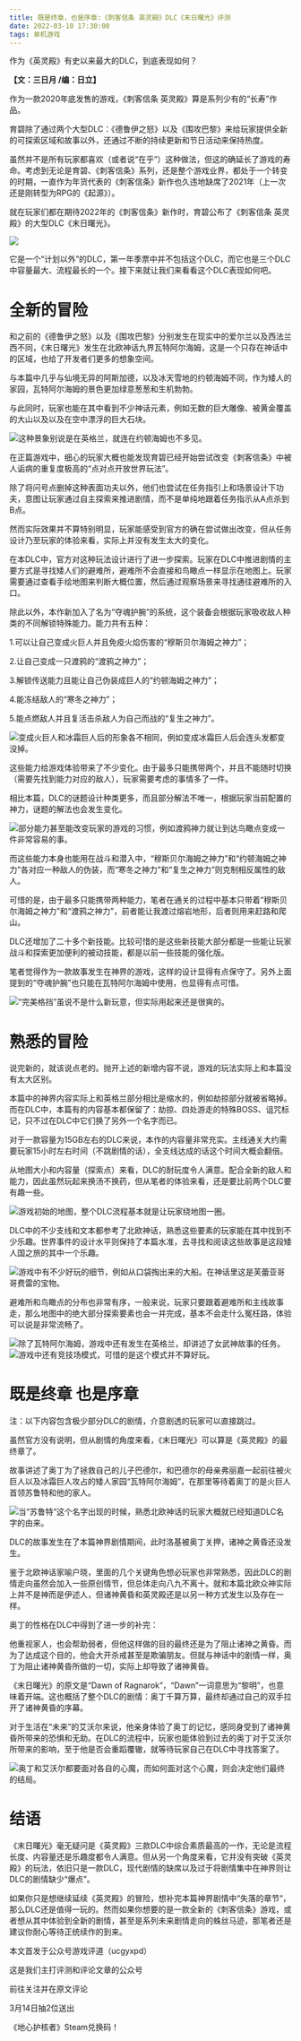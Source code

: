 ```yaml
---
title: 既是终章，也是序章:《刺客信条 英灵殿》DLC《末日曙光》评测
date: 2022-03-10 17:30:00
tags: 单机游戏
---
```

<!-- more -->
作为《英灵殿》有史以来最大的DLC，到底表现如何？

 **【文：三日月 /编：日立】**

作为一款2020年底发售的游戏，《刺客信条 英灵殿》算是系列少有的“长寿”作品。

育碧除了通过两个大型DLC：《德鲁伊之怒》以及《围攻巴黎》来给玩家提供全新的可探索区域和故事以外，还通过不断的持续更新和节日活动来保持热度。

虽然并不是所有玩家都喜欢（或者说“在乎”）这种做法，但这的确延长了游戏的寿命。考虑到无论是育碧、《刺客信条》系列，还是整个游戏业界，都处于一个转变的时期，一直作为年货代表的《刺客信条》新作也久违地缺席了2021年（上一次还是刚转型为RPG的《起源》）。

就在玩家们都在期待2022年的《刺客信条》新作时，育碧公布了《刺客信条 英灵殿》的大型DLC《末日曙光》。

![](//i0.hdslb.com/bfs/article/421c806e7687fe2e1a1576fed29b2e83e64c0b8d.jpg)

它是一个“计划以外”的DLC，第一年季票中并不包括这个DLC，而它也是三个DLC中容量最大、流程最长的一个。接下来就让我们来看看这个DLC表现如何吧。

# 全新的冒险

和之前的《德鲁伊之怒》以及《围攻巴黎》分别发生在现实中的爱尔兰以及西法兰西不同，《末日曙光》发生在北欧神话九界瓦特阿尔海姆，这是一个只存在神话中的区域，也给了开发者们更多的想象空间。

与本篇中几乎与仙境无异的阿斯加德，以及冰天雪地的约顿海姆不同，作为矮人的家园，瓦特阿尔海姆的景色更加绿意葱葱和生机勃勃。

与此同时，玩家也能在其中看到不少神话元素，例如无数的巨大雕像、被黄金覆盖的大山以及以及在空中漂浮的巨大石块。

![](//i0.hdslb.com/bfs/article/dbfeea7f39fc887edbe041002e4d5062e278fa61.jpg)这种景象别说是在英格兰，就连在约顿海姆也不多见。

在正篇游戏中，细心的玩家大概也能发现育碧已经开始尝试改变《刺客信条》中被人诟病的重复度极高的“点对点开放世界玩法”。

除了将问号点删掉这种表面功夫以外，他们也尝试在任务指引上和场景设计下功夫，意图让玩家通过自主探索来推进剧情，而不是单纯地跟着任务指示从A点杀到B点。

然而实际效果并不算特别明显，玩家能感受到官方的确在尝试做出改变，但从任务设计乃至玩家的体验来看，实际上并没有发生太大的变化。

在本DLC中，官方对这种玩法设计进行了进一步探索。玩家在DLC中推进剧情的主要方式是寻找矮人们的避难所，避难所不会直接和鸟瞰点一样显示在地图上。玩家需要通过查看手绘地图来判断大概位置，然后通过观察场景来寻找通往避难所的入口。

除此以外，本作新加入了名为“夺魂护腕”的系统，这个装备会根据玩家吸收敌人种类的不同解锁特殊能力。能力共有五种：

1.可以让自己变成火巨人并且免疫火焰伤害的“穆斯贝尔海姆之神力”；

2.让自己变成一只渡鸦的“渡鸦之神力”；

3.解锁传送能力且能让自己伪装成巨人的“约顿海姆之神力”；

4.能冻结敌人的“寒冬之神力”；

5.能点燃敌人并且复活击杀敌人为自己而战的“复生之神力”。

![](//i0.hdslb.com/bfs/article/5f938faaf6e707e5b6773c400ed0b2cd26827dd9.jpg)变成火巨人和冰霜巨人后的形象各不相同，例如变成冰霜巨人后会连头发都变没掉。

这些能力给游戏体验带来了不少变化。由于最多只能携带两个，并且不能随时切换（需要先找到能力对应的敌人），玩家需要考虑的事情多了一件。

相比本篇，DLC的谜题设计种类更多，而且部分解法不唯一，根据玩家当前配置的神力，谜题的解法也会发生变化。

![](//i0.hdslb.com/bfs/article/a217d71da95eb08cc414739723960ae2ca59be96.gif)部分能力甚至能改变玩家的游戏的习惯，例如渡鸦神力就让到达鸟瞰点变成一件非常容易的事。

而这些能力本身也能用在战斗和潜入中，“穆斯贝尔海姆之神力”和“约顿海姆之神力”各对应一种敌人的伪装，而“寒冬之神力”和“复生之神力”则克制相反属性的敌人。

可惜的是，由于最多只能携带两种能力，笔者在通关的过程中基本只带着“穆斯贝尔海姆之神力”和“渡鸦之神力”，前者能让我渡过熔岩地形，后者则用来赶路和爬山。

DLC还增加了二十多个新技能。比较可惜的是这些新技能大部分都是一些能让玩家战斗和探索更加便利的被动技能，都是以前一些技能的强化版。

笔者觉得作为一款故事发生在神界的游戏，这样的设计显得有点保守了。另外上面提到的“夺魂护腕”也只能在瓦特阿尔海姆中使用，也显得有点可惜。

![](//i0.hdslb.com/bfs/article/4d9d3a2e2858145fc46e8c5a2f4597ee5c438036.gif)“完美格挡”虽说不是什么新玩意，但实际用起来还是很爽的。

# 熟悉的冒险

说完新的，就该说点老的。抛开上述的新增内容不说，游戏的玩法实际上和本篇没有太大区别。

本篇中的神界内容实际上和英格兰部分相比是缩水的，例如劫掠部分就被省略掉。而在DLC中，本篇有的内容基本都保留了：劫掠、四处游走的特殊BOSS、诅咒标记，只不过在DLC中它们换了另外一个名字而已。

对于一款容量为15GB左右的DLC来说，本作的内容量非常充实。主线通关大约需要玩家15小时左右时间（不跳剧情的话），全支线达成的话这个时间大概会翻倍。

从地图大小和内容量（探索点）来看，DLC的耐玩度令人满意。配合全新的敌人和能力，因此虽然玩起来换汤不换药，但从笔者的体验来看，还是要比前两个DLC要有趣一些。

![](//i0.hdslb.com/bfs/article/1eda65f2b08bf7efcb82069453b557b1339ffede.jpg)游戏初始的地图，整个DLC流程基本就是让玩家绕地图一圈。

DLC中的不少支线和文本都参考了北欧神话，熟悉这些要素的玩家能在其中找到不少乐趣。世界事件的设计水平则保持了本篇水准，去寻找和阅读这些故事是这段矮人国之旅的其中一个乐趣。

![](//i0.hdslb.com/bfs/article/08c3ac7af19ede25f9da5aed03731791cbb69bb6.gif)游戏中有不少好玩的细节，例如从口袋掏出来的大船。在神话里这是芙蕾亚哥哥费雷的宝物。

避难所和鸟瞰点的分布也非常有序，一般来说，玩家只要跟着避难所和主线故事走，那么地图中的绝大部分探索要素也会一并完成，基本不会走什么冤枉路，体验可以说是非常流畅了。

![](//i0.hdslb.com/bfs/article/98aa000d6465cfeae615a792a8f9858c3117d7aa.jpg)除了瓦特阿尔海姆，游戏中还有发生在英格兰，却讲述了女武神故事的任务。![](//i0.hdslb.com/bfs/article/47ebfc5cb5157c53cf6fd4c9ef9e06dba7d87379.jpg)游戏中还有竞技场模式，可惜的是这个模式并不算好玩。

# 既是终章 也是序章

注：以下内容包含极少部分DLC的剧情，介意剧透的玩家可以直接跳过。

虽然官方没有说明，但从剧情的角度来看，《末日曙光》可以算是《英灵殿》的最终章了。

故事讲述了奥丁为了拯救自己的儿子巴德尔，和巴德尔的母亲弗丽嘉一起前往被火巨人以及冰霜巨人攻占的矮人家园“瓦特阿尔海姆”，在那里等待着奥丁的是火巨人首领苏鲁特和他的家人。

![](//i0.hdslb.com/bfs/article/3e8661c94b040b3246a583dc08f5ccb0d96ed23e.jpg)当“苏鲁特“这个名字出现的时候，熟悉北欧神话的玩家大概就已经知道DLC名字的由来。

DLC的故事发生在了本篇神界剧情期间，此时洛基被奥丁关押，诸神之黄昏还没发生。

鉴于北欧神话家喻户晓，里面的几个关键角色想必玩家也非常熟悉，因此DLC的剧情走向虽然会加入一些原创情节，但总体走向八九不离十。就和本篇北欧众神实际上并不是神而是伊述人，但诸神黄昏和英灵殿还是以另一种方式发生以及存在一样。

奥丁的性格在DLC中得到了进一步的补完：

他重视家人，也会帮助弱者，但他这样做的目的最终还是为了阻止诸神之黄昏。而为了达成这个目的，他会大开杀戒甚至是欺骗朋友。但就与神话中的剧情一样，奥丁为阻止诸神黄昏所做的一切，实际上却导致了诸神黄昏。

《末日曙光》的原文是“Dawn of
Ragnarok”，“Dawn”一词意思为“黎明”，也意味着开端。这也概括了整个DLC的剧情：奥丁千算万算，最终却通过自己的双手拉开了诸神黄昏的序幕。

对于生活在“未来”的艾沃尔来说，他亲身体验了奥丁的记忆，感同身受到了诸神黄昏所带来的恐惧和无助。在DLC的流程中，玩家也能体验到过去的奥丁对于艾沃尔所带来的影响，至于他是否会重蹈覆辙，就等待玩家自己在DLC中寻找答案了。

![](//i0.hdslb.com/bfs/article/da3340bdb8b2cf68f78924628853606593b631fd.jpg)奥丁和艾沃尔都要面对各自的心魔，而如何面对这个心魔，则会决定他们最终的结局。

# 结语

《末日曙光》毫无疑问是《英灵殿》三款DLC中综合素质最高的一作，无论是流程长度、内容量还是乐趣度都令人满意。但从另一个角度来看，它并没有突破《英灵殿》的玩法，依旧只是一款DLC，现代剧情的缺席以及过于将剧情集中在神界则让DLC的剧情缺少“爆点”。

如果你只是想继续延续《英灵殿》的冒险，想补完本篇神界剧情中“失落的章节“，那么DLC还是值得一玩的。然而如果你想要的是一款全新的《刺客信条》游戏，或者想从其中体验到全新的剧情，甚至是系列未来剧情走向的蛛丝马迹，那笔者还是建议你耐心等待正统续作的到来。

  

本文首发于公众号游戏评道（ucgyxpd）

这是我们主打评测和评论文章的公众号

前往关注并在原文评论

3月14日抽2位送出

《地心护核者》Steam兑换码！

  

